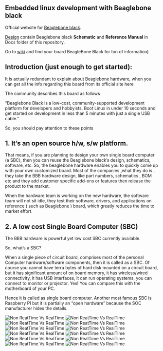## Embedded linux development with Beaglebone black    
   
Official website for [Beaglebone black](https://www.beagleboard.org/boards/beaglebone-black).  
    
[Design](https://git.beagleboard.org/beagleboard/beaglebone-black) contain Beaglebone black **Schematic** and **Reference Manual** in Docs folder of this repository.  

Go to [wiki](https://elinux.org/Main_Page) and find your board BeagleBone Black for ton of information)  
    

## Introduction (just enough to get started):

It is actually redundant to explain about Beaglebone hardware, when you can get all the info regarding this board from its official site here     
   
The community describes this board as follows

“Beaglebone Black is a low-cost, community-supported development platform for developers and hobbyists. Boot Linux in under 10 seconds and get started on development in less than 5 minutes with just a single USB cable.”

So, you should pay attention to these points     
    
## 1. It’s an open source h/w, s/w platform.
That means, if you are planning to design your own single board computer (a SBC), then you can reuse the Beaglebone black’s design, schematics, software, etc. So, the beaglebone hardware enables you to quickly come up with your own customized board. Most of the companies ,what they do is , they take the BBB hardware design, like part numbers, schematics , BOM etc and they add customer specific add-ons or features then release the product to the market.   
   
When the hardware team is working on the new hardware, the software team will not sit idle, they test their software, drivers, and applications on reference ( such as Beaglebone ) board, which greatly reduces the time to market effort.  
   
## 2. A low cost Single Board Computer (SBC)   
   
The BBB hardware is powerful yet low cost SBC currently available.   
   
So, what’s a SBC?   
   
When a single piece of circuit board, comprises most of the personal Computer hardware/software components, then it is called as a SBC. Of course you cannot have terra bytes of hard disk mounted on a circuit board, but it has significant amount of on board memory, it has wireless/wired connectivity, it has USB interfaces, it can run operating systems, you can connect to monitor or projector. Yes! You can compare this with the motherboard of your PC.  
   
Hence it is called as single board computer. Another most famous SBC is Raspberry PI but it is partially an “open hardware” because the SOC manufacturer hides the details.    
   
<img src="images/bbb_intro.png" alt="Non ReatTime Vs RealTime" title="Non ReatTime Vs RealTime">   
<img src="images/bbb_intro2.png" alt="Non ReatTime Vs RealTime" title="Non ReatTime Vs RealTime">   
<img src="images/bbb_intro3.png" alt="Non ReatTime Vs RealTime" title="Non ReatTime Vs RealTime">    
<img src="images/bbb_intro4.png" alt="Non ReatTime Vs RealTime" title="Non ReatTime Vs RealTime">    
<img src="images/bbb_intro5.png" alt="Non ReatTime Vs RealTime" title="Non ReatTime Vs RealTime">    
<img src="images/bbb_intro6.png" alt="Non ReatTime Vs RealTime" title="Non ReatTime Vs RealTime">    
<img src="images/bbb_intro7.png" alt="Non ReatTime Vs RealTime" title="Non ReatTime Vs RealTime">    
<img src="images/bbb_intro8.png" alt="Non ReatTime Vs RealTime" title="Non ReatTime Vs RealTime">    
<img src="images/bbb_intro9.png" alt="Non ReatTime Vs RealTime" title="Non ReatTime Vs RealTime">     
<img src="images/bbb_intro10.png" alt="Non ReatTime Vs RealTime" title="Non ReatTime Vs RealTime">  
<img src="images/bbb_intro11.png" alt="Non ReatTime Vs RealTime" title="Non ReatTime Vs RealTime">    
<img src="images/bbb_intro12.png" alt="Non ReatTime Vs RealTime" title="Non ReatTime Vs RealTime">    
    
  
 

